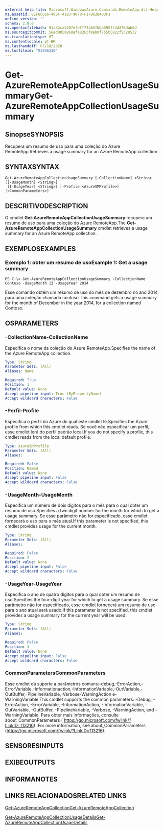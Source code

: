 ```yaml
---
external help file: Microsoft.WindowsAzure.Commands.RemoteApp.dll-Help.xml
ms.assetid: 8EF86C66-498F-4183-9070-F178628483F1
online version: ''
schema: 2.0.0
ms.openlocfilehash: 91c32ca5207efdff7fa65fbba599f44d276dab6d
ms.sourcegitcommit: 56ed085a868afa8263f8eb0f755b5822f5c29532
ms.translationtype: MT
ms.contentlocale: pt-BR
ms.lasthandoff: 07/18/2020
ms.locfileid: "93946330"
---
```

# <span data-ttu-id="182a0-101">Get-AzureRemoteAppCollectionUsageSummary</span><span class="sxs-lookup"><span data-stu-id="182a0-101">Get-AzureRemoteAppCollectionUsageSummary</span></span>

## <span data-ttu-id="182a0-102">Sinopse</span><span class="sxs-lookup"><span data-stu-id="182a0-102">SYNOPSIS</span></span>
<span data-ttu-id="182a0-103">Recupera um resumo de uso para uma coleção do Azure RemoteApp.</span><span class="sxs-lookup"><span data-stu-id="182a0-103">Retrieves a usage summary for an Azure RemoteApp collection.</span></span>

## <span data-ttu-id="182a0-104">SYNTAX</span><span class="sxs-lookup"><span data-stu-id="182a0-104">SYNTAX</span></span>

```
Get-AzureRemoteAppCollectionUsageSummary [-CollectionName] <String> [[-UsageMonth] <String>]
 [[-UsageYear] <String>] [-Profile <AzureSMProfile>] [<CommonParameters>]
```

## <span data-ttu-id="182a0-105">DESCRITIVO</span><span class="sxs-lookup"><span data-stu-id="182a0-105">DESCRIPTION</span></span>
<span data-ttu-id="182a0-106">O cmdlet **Get-AzureRemoteAppCollectionUsageSummary** recupera um resumo de uso para uma coleção do Azure RemoteApp.</span><span class="sxs-lookup"><span data-stu-id="182a0-106">The **Get-AzureRemoteAppCollectionUsageSummary** cmdlet retrieves a usage summary for an Azure RemoteApp collection.</span></span>

## <span data-ttu-id="182a0-107">EXEMPLOS</span><span class="sxs-lookup"><span data-stu-id="182a0-107">EXAMPLES</span></span>

### <span data-ttu-id="182a0-108">Exemplo 1: obter um resumo de uso</span><span class="sxs-lookup"><span data-stu-id="182a0-108">Example 1: Get a usage summary</span></span>
```
PS C:\> Get-AzureRemoteAppCollectionUsageSummary -CollectionName Contoso -UsageMonth 12 -UsageYear 2014
```

<span data-ttu-id="182a0-109">Esse comando obtém um resumo de uso do mês de dezembro no ano 2014, para uma coleção chamada contoso.</span><span class="sxs-lookup"><span data-stu-id="182a0-109">This command gets a usage summary for the month of December in the year 2014, for a collection named Contoso.</span></span>

## <span data-ttu-id="182a0-110">OS</span><span class="sxs-lookup"><span data-stu-id="182a0-110">PARAMETERS</span></span>

### <span data-ttu-id="182a0-111">-CollectionName</span><span class="sxs-lookup"><span data-stu-id="182a0-111">-CollectionName</span></span>
<span data-ttu-id="182a0-112">Especifica o nome da coleção do Azure RemoteApp.</span><span class="sxs-lookup"><span data-stu-id="182a0-112">Specifies the name of the Azure RemoteApp collection.</span></span>

```yaml
Type: String
Parameter Sets: (All)
Aliases: Name

Required: True
Position: 1
Default value: None
Accept pipeline input: True (ByPropertyName)
Accept wildcard characters: False
```

### <span data-ttu-id="182a0-113">-Perfil</span><span class="sxs-lookup"><span data-stu-id="182a0-113">-Profile</span></span>
<span data-ttu-id="182a0-114">Especifica o perfil do Azure do qual este cmdlet lê.</span><span class="sxs-lookup"><span data-stu-id="182a0-114">Specifies the Azure profile from which this cmdlet reads.</span></span>
<span data-ttu-id="182a0-115">Se você não especificar um perfil, esse cmdlet lerá do perfil padrão local.</span><span class="sxs-lookup"><span data-stu-id="182a0-115">If you do not specify a profile, this cmdlet reads from the local default profile.</span></span>

```yaml
Type: AzureSMProfile
Parameter Sets: (All)
Aliases: 

Required: False
Position: Named
Default value: None
Accept pipeline input: False
Accept wildcard characters: False
```

### <span data-ttu-id="182a0-116">-UsageMonth</span><span class="sxs-lookup"><span data-stu-id="182a0-116">-UsageMonth</span></span>
<span data-ttu-id="182a0-117">Especifica um número de dois dígitos para o mês para o qual obter um resumo de uso.</span><span class="sxs-lookup"><span data-stu-id="182a0-117">Specifies a two digit number for the month for which to get a usage summary.</span></span>
<span data-ttu-id="182a0-118">Se esse parâmetro não for especificado, esse cmdlet fornecerá o uso para o mês atual.</span><span class="sxs-lookup"><span data-stu-id="182a0-118">If this parameter is not specified, this cmdlet provides usage for the current month.</span></span>

```yaml
Type: String
Parameter Sets: (All)
Aliases: 

Required: False
Position: 2
Default value: None
Accept pipeline input: False
Accept wildcard characters: False
```

### <span data-ttu-id="182a0-119">-UsageYear</span><span class="sxs-lookup"><span data-stu-id="182a0-119">-UsageYear</span></span>
<span data-ttu-id="182a0-120">Especifica o ano de quatro dígitos para o qual obter um resumo de uso.</span><span class="sxs-lookup"><span data-stu-id="182a0-120">Specifies the four-digit year for which to get a usage summary.</span></span>
<span data-ttu-id="182a0-121">Se esse parâmetro não for especificado, esse cmdlet fornecerá um resumo de uso para o ano atual será usado.</span><span class="sxs-lookup"><span data-stu-id="182a0-121">If this parameter is not specified, this cmdlet provides a usage summary for the current year will be used.</span></span>

```yaml
Type: String
Parameter Sets: (All)
Aliases: 

Required: False
Position: 3
Default value: None
Accept pipeline input: False
Accept wildcard characters: False
```

### <span data-ttu-id="182a0-122">CommonParameters</span><span class="sxs-lookup"><span data-stu-id="182a0-122">CommonParameters</span></span>
<span data-ttu-id="182a0-123">Esse cmdlet dá suporte a parâmetros comuns:-debug,-ErrorAction,-ErrorVariable,-Informationaction,-InformationVariable,-OutVariable,-OutBuffer,-PipelineVariable,-Verbose-WarningAction e-WarningVariable.</span><span class="sxs-lookup"><span data-stu-id="182a0-123">This cmdlet supports the common parameters: -Debug, -ErrorAction, -ErrorVariable, -InformationAction, -InformationVariable, -OutVariable, -OutBuffer, -PipelineVariable, -Verbose, -WarningAction, and -WarningVariable.</span></span> <span data-ttu-id="182a0-124">Para obter mais informações, consulte about_CommonParameters ( https://go.microsoft.com/fwlink/?LinkID=113216) .</span><span class="sxs-lookup"><span data-stu-id="182a0-124">For more information, see about_CommonParameters (https://go.microsoft.com/fwlink/?LinkID=113216).</span></span>

## <span data-ttu-id="182a0-125">SENSORES</span><span class="sxs-lookup"><span data-stu-id="182a0-125">INPUTS</span></span>

## <span data-ttu-id="182a0-126">EXIBE</span><span class="sxs-lookup"><span data-stu-id="182a0-126">OUTPUTS</span></span>

## <span data-ttu-id="182a0-127">INFORMA</span><span class="sxs-lookup"><span data-stu-id="182a0-127">NOTES</span></span>

## <span data-ttu-id="182a0-128">LINKS RELACIONADOS</span><span class="sxs-lookup"><span data-stu-id="182a0-128">RELATED LINKS</span></span>

[<span data-ttu-id="182a0-129">Get-AzureRemoteAppCollection</span><span class="sxs-lookup"><span data-stu-id="182a0-129">Get-AzureRemoteAppCollection</span></span>](./Get-AzureRemoteAppCollection.md)

[<span data-ttu-id="182a0-130">Get-AzureRemoteAppCollectionUsageDetails</span><span class="sxs-lookup"><span data-stu-id="182a0-130">Get-AzureRemoteAppCollectionUsageDetails</span></span>](./Get-AzureRemoteAppCollectionUsageDetails.md)



